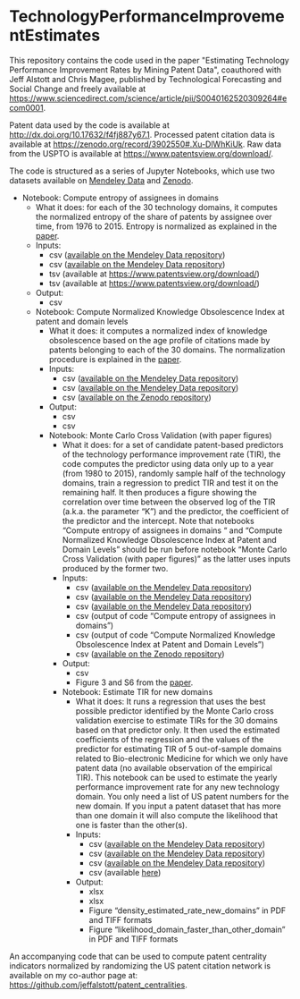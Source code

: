 # TechnologyPerformanceImprovementEstimates
This repository contains the code used in the paper "Estimating Technology Performance Improvement Rates by Mining Patent Data", coauthored with Jeff Alstott and Chris Magee, published by Technological Forecasting and Social Change and freely available at https://www.sciencedirect.com/science/article/pii/S0040162520309264#ecom0001.

Patent data used by the code is available at http://dx.doi.org/10.17632/f4fj887y67.1. Processed patent citation data is available at https://zenodo.org/record/3902550#.Xu-DlWhKiUk. Raw data from the USPTO is available at https://www.patentsview.org/download/.

<p>The code is structured as a series of Jupyter Notebooks, which use two datasets available on <a href="https://data.mendeley.com/datasets/f4fj887y67/1">Mendeley Data</a> and <a href="https://zenodo.org/record/3902550#.Xu-DlWhKiUk">Zenodo</a>.</p>
<ul>
<li>Notebook: Compute entropy of assignees in domains
<ul>
<li>What it does: for each of the 30 technology domains, it computes the normalized entropy of the share of patents by assignee over time, from 1976 to 2015. Entropy is normalized as explained in the <a href="https://www.sciencedirect.com/science/article/pii/S0040162520309264#ecom0001">paper</a>.</li>
<li>Inputs:
<ul>
<li>csv (<a href="https://data.mendeley.com/datasets/f4fj887y67/1">available on the Mendeley Data repository</a>)</li>
<li>csv (<a href="https://data.mendeley.com/datasets/f4fj887y67/1">available on the Mendeley Data repository</a>)</li>
<li>tsv (available at <a href="https://www.patentsview.org/download/">https://www.patentsview.org/download/</a>)</li>
<li>tsv (available at <a href="https://www.patentsview.org/download/">https://www.patentsview.org/download/</a>)</li>
</ul>
</li>
<li>Output:
<ul>
<li>csv</li>
</ul>
</li>
<li>Notebook: Compute Normalized Knowledge Obsolescence Index at patent and domain levels
<ul>
<li>What it does: it computes a normalized index of knowledge obsolescence based on the age profile of citations made by patents belonging to each of the 30 domains. The normalization procedure is explained in the <a href="https://www.sciencedirect.com/science/article/pii/S0040162520309264#ecom0001">paper</a>.</li>
<li>Inputs:
<ul>
<li>csv (<a href="https://data.mendeley.com/datasets/f4fj887y67/1">available on the Mendeley Data repository</a>)</li>
<li>csv (<a href="https://data.mendeley.com/datasets/f4fj887y67/1">available on the Mendeley Data repository</a>)</li>
<li>csv (<a href="https://zenodo.org/record/3902550#.Xu-DlWhKiUk">available on the Zenodo repository</a>)</li>
</ul>
</li>
<li>Output:
<ul>
<li>csv</li>
<li>csv</li>
</ul>
</li>
<li>Notebook: Monte Carlo Cross Validation (with paper figures)
<ul>
<li>What it does: for a set of candidate patent-based predictors of the technology performance improvement rate (TIR), the code computes the predictor using data only up to a year (from 1980 to 2015), randomly sample half of the technology domains, train a regression to predict TIR and test it on the remaining half. It then produces a figure showing the correlation over time between the observed log of the TIR (a.k.a. the parameter &ldquo;K&rdquo;) and the predictor, the coefficient of the predictor and the intercept. Note that notebooks &ldquo;Compute entropy of assignees in domains &ldquo; and &ldquo;Compute Normalized Knowledge Obsolescence Index at Patent and Domain Levels&rdquo; should be run before notebook &ldquo;Monte Carlo Cross Validation (with paper figures)&rdquo; as the latter uses inputs produced by the former two.</li>
<li>Inputs:
<ul>
<li>csv (<a href="https://data.mendeley.com/datasets/f4fj887y67/1">available on the Mendeley Data repository</a>)</li>
<li>csv (<a href="https://data.mendeley.com/datasets/f4fj887y67/1">available on the Mendeley Data repository</a>)</li>
<li>csv (<a href="https://data.mendeley.com/datasets/f4fj887y67/1">available on the Mendeley Data repository</a>)</li>
<li>csv (output of code &ldquo;Compute entropy of assignees in domains&rdquo;)</li>
<li>csv (output of code &ldquo;Compute Normalized Knowledge Obsolescence Index at Patent and Domain Levels&rdquo;)</li>
<li>csv (<a href="https://zenodo.org/record/3902550#.Xu-DlWhKiUk">available on the Zenodo repository</a>)</li>
</ul>
</li>
<li>Output:
<ul>
<li>csv</li>
<li>Figure 3 and S6 from the <a href="https://www.sciencedirect.com/science/article/pii/S0040162520309264#ecom0001">paper</a>.</li>
</ul>
</li>
<li>Notebook: Estimate TIR for new domains
<ul>
<li>What it does: It runs a regression that uses the best possible predictor identified by the Monte Carlo cross validation exercise to estimate TIRs for the 30 domains based on that predictor only. It then used the estimated coefficients of the regression and the values of the predictor for estimating TIR of 5 out-of-sample domains related to Bio-electronic Medicine for which we only have patent data (no available observation of the empirical TIR). This notebook can be used to estimate the yearly performance improvement rate for any new technology domain. You only need a list of US patent numbers for the new domain. If you input a patent dataset that has more than one domain it will also compute the likelihood that one is faster than the other(s).</li>
<li>Inputs:
<ul>
<li>csv (<a href="https://data.mendeley.com/datasets/f4fj887y67/1">available on the Mendeley Data repository</a>)</li>
<li>csv (<a href="https://data.mendeley.com/datasets/f4fj887y67/1">available on the Mendeley Data repository</a>)</li>
<li>csv (<a href="https://data.mendeley.com/datasets/f4fj887y67/1">available on the Mendeley Data repository</a>)</li>
<li>csv (available <a href="https://www.dropbox.com/s/wmj7968li4137wr/PATENT_SET_BIOEL_MED.csv?dl=0">here</a>)</li>
</ul>
</li>
<li>Output:
<ul>
<li>xlsx</li>
<li>xlsx</li>
<li>Figure &ldquo;density_estimated_rate_new_domains&rdquo; in PDF and TIFF formats</li>
<li>Figure &ldquo;likelihood_domain_faster_than_other_domain&rdquo; in PDF and TIFF formats</li>
</ul>
</li>
</ul>
</li>
</ul>
</li>
</ul>
</li>
</ul>
</li>
</ul>
<p>An accompanying code that can be used to compute patent centrality indicators normalized by randomizing the US patent citation network is available on my co-author page at: <a href="https://github.com/jeffalstott/patent_centralities">https://github.com/jeffalstott/patent_centralities</a>.</p>
